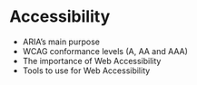 # Accessibility
* ARIA’s main purpose
* WCAG conformance levels (A, AA and AAA)
* The importance of Web Accessibility
* Tools to use for Web Accessibility